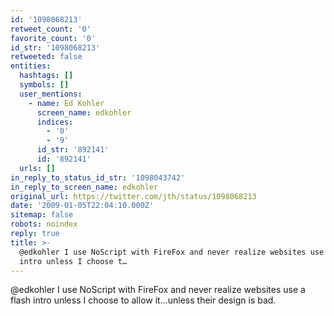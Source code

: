```yaml
---
id: '1098068213'
retweet_count: '0'
favorite_count: '0'
id_str: '1098068213'
retweeted: false
entities:
  hashtags: []
  symbols: []
  user_mentions:
    - name: Ed Kohler
      screen_name: edkohler
      indices:
        - '0'
        - '9'
      id_str: '892141'
      id: '892141'
  urls: []
in_reply_to_status_id_str: '1098043742'
in_reply_to_screen_name: edkohler
original_url: https://twitter.com/jth/status/1098068213
date: '2009-01-05T22:04:10.000Z'
sitemap: false
robots: noindex
reply: true
title: >-
  @edkohler I use NoScript with FireFox and never realize websites use a flash
  intro unless I choose t…
---
```


@edkohler I use NoScript with FireFox and never realize websites use a flash intro unless I choose to allow it...unless their design is bad.